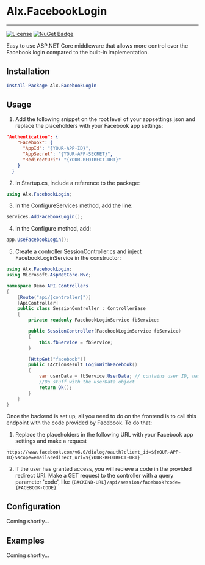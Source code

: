 # Alx.FacebookLogin
---
[![License](http://img.shields.io/:license-MIT-blue.svg)](https://licenses.nuget.org/MIT) [![NuGet Badge](https://buildstats.info/nuget/Alx.FacebookLogin)](https://www.nuget.org/packages/Alx.FacebookLogin/) 

Easy to use ASP.NET Core middleware that allows more control over the Facebook login compared to the built-in implementation.

## Installation
```powershell
Install-Package Alx.FacebookLogin
```
## Usage
1. Add the following snippet on the root level of your appsettings.json and replace the placeholders with your Facebook app settings:
```json
"Authentication": {
    "Facebook": {
      "AppId": "{YOUR-APP-ID}",
      "AppSecret": "{YOUR-APP-SECRET}",
      "RedirectUri": "{YOUR-REDIRECT-URI}"
    }
  }
```
2. In Startup.cs, include a reference to the package:
```cs
using Alx.FacebookLogin;
```
3. In the ConfigureServices method, add the line:
```cs
services.AddFacebookLogin();
```
4. In the Configure method, add:
```cs
app.UseFacebookLogin();
```
5. Create a controller SessionController.cs and inject FacebookLoginService in the constructor:
```cs
using Alx.FacebookLogin;
using Microsoft.AspNetCore.Mvc;

namespace Demo.API.Controllers
{
    [Route("api/[controller]")]
    [ApiController]
    public class SessionController : ControllerBase
    {
        private readonly FacebookLoginService fbService;

        public SessionController(FacebookLoginService fbService)
        {
            this.fbService = fbService;
        }

        [HttpGet("facebook")]
        public IActionResult LoginWithFacebook()
        {
            var userData = fbService.UserData; // contains user ID, name, email (if provided) and picture url
            //Do stuff with the userData object
            return Ok();
        }
    }
}
```
Once the backend is set up, all you need to do on the frontend is to call this endpoint with the code provided by Facebook. To do that:
1. Replace the placeholders in the following URL with your Facebook app settings and make a request
```
https://www.facebook.com/v6.0/dialog/oauth?client_id=${YOUR-APP-ID}&scope=email&redirect_uri=${YOUR-REDIRECT-URI}
```
2. If the user has granted access, you will recieve a code in the provided redirect URI. Make a GET request to the controller with a query parameter 'code', like ```{BACKEND-URL}/api/session/facebook?code={FACEBOOK-CODE}```

## Configuration
Coming shortly...

## Examples
Coming shortly...
